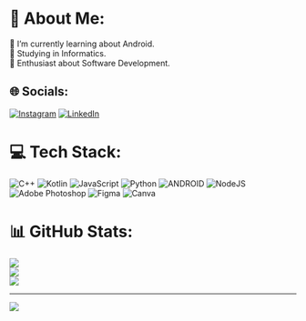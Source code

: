 # 💫 About Me:
🔭   I’m currently learning about Android.<br>🤔  Studying in Informatics.<br>🌱   Enthusiast about Software Development.


## 🌐 Socials:
[![Instagram](https://img.shields.io/badge/Instagram-%23E4405F.svg?logo=Instagram&logoColor=white)](https://instagram.com/maulana.agss) [![LinkedIn](https://img.shields.io/badge/LinkedIn-%230077B5.svg?logo=linkedin&logoColor=white)](https://linkedin.com/in/maulana-agss140803) 

# 💻 Tech Stack:
![C++](https://img.shields.io/badge/c++-%2300599C.svg?style=flat&logo=c%2B%2B&logoColor=white) ![Kotlin](https://img.shields.io/badge/kotlin-%230095D5.svg?style=flat&logo=kotlin&logoColor=white) ![JavaScript](https://img.shields.io/badge/javascript-%23323330.svg?style=flat&logo=javascript&logoColor=%23F7DF1E) ![Python](https://img.shields.io/badge/python-3670A0?style=flat&logo=python&logoColor=ffdd54) ![ANDROID](https://img.shields.io/badge/android-%2320232a.svg?style=flat&logo=android&logoColor=%a4c639) ![NodeJS](https://img.shields.io/badge/node.js-6DA55F?style=flat&logo=node.js&logoColor=white) ![Adobe Photoshop](https://img.shields.io/badge/adobephotoshop-%2331A8FF.svg?style=flat&logo=adobephotoshop&logoColor=white) 	![Figma](https://img.shields.io/badge/figma-%23F24E1E.svg?style=flat&logo=figma&logoColor=white) ![Canva](https://img.shields.io/badge/Canva-%2300C4CC.svg?style=flat&logo=Canva&logoColor=white)
# 📊 GitHub Stats:
![](https://github-readme-stats.vercel.app/api?username=MaulanaASetiawan&theme=dark&hide_border=false&include_all_commits=false&count_private=false)<br/>
![](https://github-readme-streak-stats.herokuapp.com/?user=MaulanaASetiawan&theme=dark&hide_border=false)<br/>
![](https://github-readme-stats.vercel.app/api/top-langs/?username=MaulanaASetiawan&theme=dark&hide_border=false&include_all_commits=false&count_private=false&layout=compact)

---
[![](https://visitcount.itsvg.in/api?id=MaulanaASetiawan&icon=0&color=0)](https://visitcount.itsvg.in)
